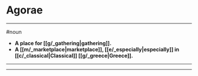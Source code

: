 # Agorae
---
#noun
- **A place for [[g/_gathering|gathering]].**
- **A [[m/_marketplace|marketplace]], [[e/_especially|especially]] in [[c/_classical|Classical]] [[g/_greece|Greece]].**
---
---
